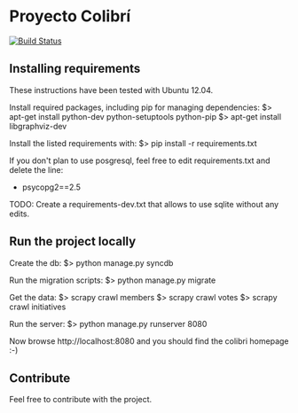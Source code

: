 Proyecto Colibrí
===========

[![Build Status](https://travis-ci.org/openkratio/proyecto-colibri.png)](https://travis-ci.org/openkratio/proyecto-colibri)

Installing requirements
-----------------------

These instructions have been tested with Ubuntu 12.04.

Install required packages, including pip for managing dependencies:
$> apt-get install python-dev python-setuptools python-pip
$> apt-get install libgraphviz-dev

Install the listed requirements with:
$> pip install -r requirements.txt

If you don't plan to use posgresql, feel free to edit requirements.txt and delete the line:
- psycopg2==2.5

TODO: Create a requirements-dev.txt that allows to use sqlite without any edits.


Run the project locally
-----------------------
Create the db:
$> python manage.py syncdb

Run the migration scripts:
$> python manage.py migrate

Get the data:
$> scrapy crawl members
$> scrapy crawl votes
$> scrapy crawl initiatives

Run the server:
$> python manage.py runserver 8080

Now browse http://localhost:8080 and you should find the colibri homepage :-)


Contribute
----------
Feel free to contribute with the project.
